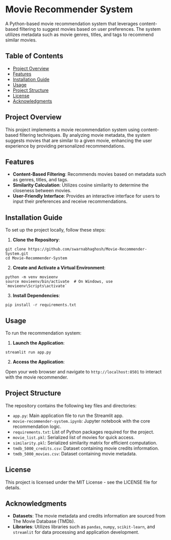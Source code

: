 # Movie Recommender System

A Python-based movie recommendation system that leverages content-based filtering to suggest movies based on user preferences. The system utilizes metadata such as movie genres, titles, and tags to recommend similar movies.

## Table of Contents

- [Project Overview](#project-overview)
- [Features](#features)
- [Installation Guide](#installation-guide)
- [Usage](#usage)
- [Project Structure](#project-structure)
- [License](#license)
- [Acknowledgments](#acknowledgments)

## Project Overview

This project implements a movie recommendation system using content-based filtering techniques. By analyzing movie metadata, the system suggests movies that are similar to a given movie, enhancing the user experience by providing personalized recommendations.

## Features

- **Content-Based Filtering**: Recommends movies based on metadata such as genres, titles, and tags.
- **Similarity Calculation**: Utilizes cosine similarity to determine the closeness between movies.
- **User-Friendly Interface**: Provides an interactive interface for users to input their preferences and receive recommendations.

## Installation Guide

To set up the project locally, follow these steps:

1. **Clone the Repository**:

```
git clone https://github.com/swarnabhaghosh/Movie-Recommender-System.git
cd Movie-Recommender-System

```
2. **Create and Activate a Virtual Environment**:

```
python -m venv movieenv
source movieenv/bin/activate  # On Windows, use `movieenv\Scripts\activate`

```
3. **Install Dependencies**:

```
pip install -r requirements.txt

```

## Usage

To run the recommendation system:

1. **Launch the Application**:

```
streamlit run app.py

```
2. **Access the Application**:

Open your web browser and navigate to `http://localhost:8501` to interact with the movie recommender.

## Project Structure

The repository contains the following key files and directories:

- `app.py`: Main application file to run the Streamlit app.
- `movie-recommender-system.ipynb`: Jupyter notebook with the core recommendation logic.
- `requirements.txt`: List of Python packages required for the project.
- `movie_list.pkl`: Serialized list of movies for quick access.
- `similarity.pkl`: Serialized similarity matrix for efficient computation.
- `tmdb_5000_credits.csv`: Dataset containing movie credits information.
- `tmdb_5000_movies.csv`: Dataset containing movie metadata.

## License

This project is licensed under the MIT License - see the LICENSE file for details.

## Acknowledgments

- **Datasets**: The movie metadata and credits information are sourced from The Movie Database (TMDb).
- **Libraries**: Utilizes libraries such as `pandas`, `numpy`, `scikit-learn`, and `streamlit` for data processing and application development.
